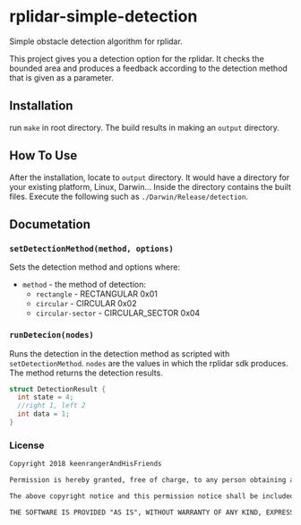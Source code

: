 # rplidar-simple-detection
Simple obstacle detection algorithm for rplidar.

This project gives you a detection option for the rplidar. It checks the bounded area and produces a feedback according to the detection method that is given as a parameter. 

## Installation
run ```make``` in root directory. The build results in making an ```output``` directory.

## How To Use
After the installation, locate to ```output``` directory. It would have a directory for your existing platform, Linux, Darwin... Inside the directory contains the built files. Execute the following such as ```./Darwin/Release/detection```.

## Documetation

### `setDetectionMethod(method, options)`

Sets the detection method and options where:
- `method` - the method of detection:
  - `rectangle` - RECTANGULAR 0x01
  - `circular` - CIRCULAR 0x02
  - `circular-sector` - CIRCULAR_SECTOR 0x04

### `runDetecion(nodes)`

Runs the detection in the detection method as scripted with ```setDetectionMethod```. ```nodes``` are the values in which the rplidar sdk produces. The method returns the detection results.
``` c
struct DetectionResult {
  int state = 4;
  //right 1, left 2
  int data = 1;
}
```

### License

``` md
Copyright 2018 keenrangerAndHisFriends

Permission is hereby granted, free of charge, to any person obtaining a copy of this software and associated documentation files (the "Software"), to deal in the Software without restriction, including without limitation the rights to use, copy, modify, merge, publish, distribute, sublicense, and/or sell copies of the Software, and to permit persons to whom the Software is furnished to do so, subject to the following conditions:

The above copyright notice and this permission notice shall be included in all copies or substantial portions of the Software.

THE SOFTWARE IS PROVIDED "AS IS", WITHOUT WARRANTY OF ANY KIND, EXPRESS OR IMPLIED, INCLUDING BUT NOT LIMITED TO THE WARRANTIES OF MERCHANTABILITY, FITNESS FOR A PARTICULAR PURPOSE AND NONINFRINGEMENT. IN NO EVENT SHALL THE AUTHORS OR COPYRIGHT HOLDERS BE LIABLE FOR ANY CLAIM, DAMAGES OR OTHER LIABILITY, WHETHER IN AN ACTION OF CONTRACT, TORT OR OTHERWISE, ARISING FROM, OUT OF OR IN CONNECTION WITH THE SOFTWARE OR THE USE OR OTHER DEALINGS IN THE SOFTWARE.
```
  

